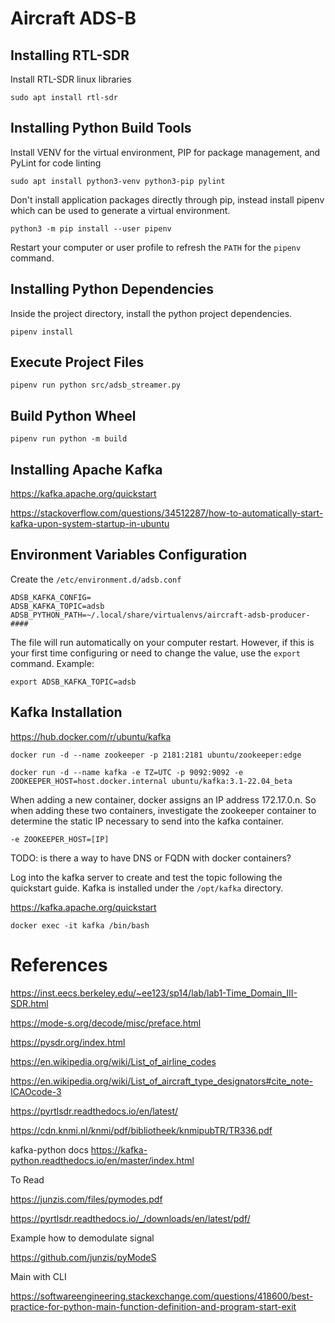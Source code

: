 # Aircraft ADS-B

## Installing RTL-SDR

Install RTL-SDR linux libraries

```
sudo apt install rtl-sdr
```

## Installing Python Build Tools

Install VENV for the virtual environment, PIP for package management, and PyLint for code linting

```
sudo apt install python3-venv python3-pip pylint
```

Don't install application packages directly through pip, instead install pipenv which can be used to generate a virtual environment.

```
python3 -m pip install --user pipenv
```

Restart your computer or user profile to refresh the `PATH` for the `pipenv` command.

## Installing Python Dependencies

Inside the project directory, install the python project dependencies.

```
pipenv install
```

## Execute Project Files

```
pipenv run python src/adsb_streamer.py
```

## Build Python Wheel

```
pipenv run python -m build
```

## Installing Apache Kafka

https://kafka.apache.org/quickstart

https://stackoverflow.com/questions/34512287/how-to-automatically-start-kafka-upon-system-startup-in-ubuntu


## Environment Variables Configuration

Create the `/etc/environment.d/adsb.conf`

```
ADSB_KAFKA_CONFIG=
ADSB_KAFKA_TOPIC=adsb
ADSB_PYTHON_PATH=~/.local/share/virtualenvs/aircraft-adsb-producer-####
```

The file will run automatically on your computer restart. However, if this is your first time configuring or need to change the value, use the `export` command. Example:

```
export ADSB_KAFKA_TOPIC=adsb
```

## Kafka Installation

https://hub.docker.com/r/ubuntu/kafka

```
docker run -d --name zookeeper -p 2181:2181 ubuntu/zookeeper:edge
```

```
docker run -d --name kafka -e TZ=UTC -p 9092:9092 -e ZOOKEEPER_HOST=host.docker.internal ubuntu/kafka:3.1-22.04_beta
```

When adding a new container, docker assigns an IP address 172.17.0.n. So when adding these two containers, investigate the zookeeper container to determine the static IP necessary to send into the kafka container.

```
-e ZOOKEEPER_HOST=[IP]
```

TODO: is there a way to have DNS or FQDN with docker containers?

Log into the kafka server to create and test the topic following the quickstart guide. Kafka is installed under the `/opt/kafka` directory.

https://kafka.apache.org/quickstart

```
docker exec -it kafka /bin/bash
```


# References

https://inst.eecs.berkeley.edu/~ee123/sp14/lab/lab1-Time_Domain_III-SDR.html

https://mode-s.org/decode/misc/preface.html

https://pysdr.org/index.html

https://en.wikipedia.org/wiki/List_of_airline_codes

https://en.wikipedia.org/wiki/List_of_aircraft_type_designators#cite_note-ICAOcode-3

https://pyrtlsdr.readthedocs.io/en/latest/

https://cdn.knmi.nl/knmi/pdf/bibliotheek/knmipubTR/TR336.pdf

kafka-python docs
https://kafka-python.readthedocs.io/en/master/index.html


To Read

https://junzis.com/files/pymodes.pdf

https://pyrtlsdr.readthedocs.io/_/downloads/en/latest/pdf/


Example how to demodulate signal

https://github.com/junzis/pyModeS


Main with CLI

https://softwareengineering.stackexchange.com/questions/418600/best-practice-for-python-main-function-definition-and-program-start-exit

